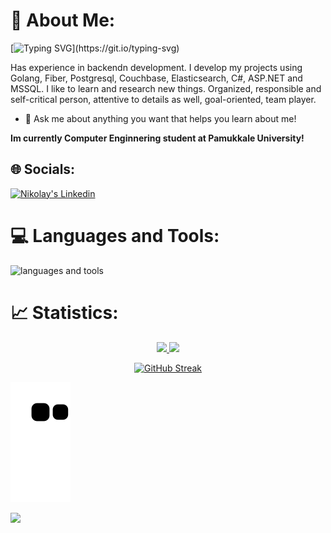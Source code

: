# 💫 About Me:

[![Typing SVG](https://readme-typing-svg.herokuapp.com?color=%fff&size=22&vCenter=true&lines=Hello+There!+;I'm+Nikolay+Benlioglu...;)](https://git.io/typing-svg)

Has experience in backendn development. I develop my projects using Golang, Fiber, Postgresql, Couchbase, Elasticsearch, C#, ASP.NET and MSSQL. I like to learn and research new things. Organized, responsible and self-critical person, attentive to details as well, goal-oriented, team player.

- 💬 Ask me about anything you want that helps you learn about me!

<strong> Im currently Computer Enginnering student at Pamukkale University! </strong>

## 🌐 Socials:

<a href="https://www.linkedin.com/in/nikolay-benlioglu-b58517210/" target="_blank" rel="nofollow"><img alt="Nikolay's Linkedin" src="https://img.shields.io/badge/LinkedIn-0077B5?style=for-the-badge&logo=linkedin&logoColor=white" /></a>


# 💻 Languages and Tools:
<img src="https://skillicons.dev/icons?i=go,postgresql,docker,cs,dotnet,html,css" alt="languages and tools">

# 📈 Statistics:

<div align="center">
<a href="https://github.com/nikben08">
<img height="160em" src="https://github-readme-stats.vercel.app/api?username=nikben08&theme=github_dark&show_icons=true&include_all_commits=true&hide_border=true&count_private=true" />
</a>
<a href="https://github.com/nikben08">
<img height="160em" src="https://github-readme-stats.vercel.app/api/top-langs/?username=nikben08&layout=compact&hide_border=true&theme=github_dark" />
</a>

[![GitHub Streak](https://github-readme-streak-stats.herokuapp.com?user=nikben08&theme=buefy-dark&hide_border=true&border_radius=0&date_format=j%20M%5B%20Y%5D&background=0D1117&stroke=313F56&ring=601BDD&fire=2D5CDD&currStreakNum=2DB4DD&sideNums=1B96DD&sideLabels=077ADD&currStreakLabel=5C07DD)](https://git.io/streak-stats)

</div>

![snake svg](https://github.com/nikben08/nikben08/blob/output/github-contribution-grid-snake.svg)

![](https://visitor-badge.glitch.me/badge?page_id=nikben08.nikben08)
